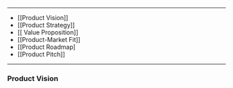 
---
- [[Product Vision]]
- [[Product Strategy]]
- [[ Value Proposition]]
- [[Product-Market Fit]]
- [[Product Roadmap]
- [[Product Pitch]]
---
### Product Vision
